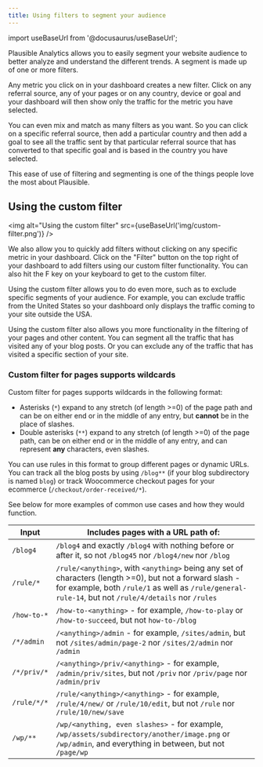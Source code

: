 ```yaml
---
title: Using filters to segment your audience
---
```


import useBaseUrl from '@docusaurus/useBaseUrl';

Plausible Analytics allows you to easily segment your website audience to better analyze and understand the different trends. A segment is made up of one or more filters. 

Any metric you click on in your dashboard creates a new filter. Click on any referral source, any of your pages or on any country, device or goal and your dashboard will then show only the traffic for the metric you have selected.

You can even mix and match as many filters as you want. So you can click on a specific referral source, then add a particular country and then add a goal to see all the traffic sent by that particular referral source that has converted to that specific goal and is based in the country you have selected.

This ease of use of filtering and segmenting is one of the things people love the most about Plausible.

## Using the custom filter 

<img alt="Using the custom filter" src={useBaseUrl('img/custom-filter.png')} />

We also allow you to quickly add filters without clicking on any specific metric in your dashboard. Click on the "Filter" button on the top right of your dashboard to add filters using our custom filter functionality. You can also hit the F key on your keyboard to get to the custom filter.

Using the custom filter allows you to do even more, such as to exclude specific segments of your audience. For example, you can exclude traffic from the United States so your dashboard only displays the traffic coming to your site outside the USA.

Using the custom filter also allows you more functionality in the filtering of your pages and other content. You can segment all the traffic that has visited any of your blog posts. Or you can exclude any of the traffic that has visited a specific section of your site.

### Custom filter for pages supports wildcards

Custom filter for pages supports wildcards in the following format:

- Asterisks (`*`) expand to any stretch (of length >=0) of the page path and can be on either end or in the middle of any entry, but **cannot** be in the place of slashes.
- Double asterisks (`**`) expand to any stretch (of length >=0) of the page path, can be on either end or in the middle of any entry, and can represent **any** characters, even slashes.

You can use rules in this format to group different pages or dynamic URLs. You can track all the blog posts by using `/blog**` (if your blog subdirectory is named `blog`) or track Woocommerce checkout pages for your ecommerce (`/checkout/order-received/*`). 

See below for more examples of common use cases and how they would function.

| Input | Includes pages with a URL path of: |
| ------------- | ------------- |
| `/blog4` | `/blog4` and exactly `/blog4` with nothing before or after it, so not `/blog45` nor `/blog4/new` nor `/blog` |
| `/rule/*` | `/rule/<anything>`, with `<anything>` being any set of characters (length >=0), but not a forward slash - for example, both `/rule/1` as well as `/rule/general-rule-14`, but not `/rule/4/details` nor `/rules` |
| `/how-to-*` | `/how-to-<anything>` - for example, `/how-to-play` or `/how-to-succeed`, but not `how-to-/blog` |
| `/*/admin` | `/<anything>/admin` - for example, `/sites/admin`, but not `/sites/admin/page-2` nor `/sites/2/admin` nor `/admin` |
| `/*/priv/*` | `/<anything>/priv/<anything>` - for example, `/admin/priv/sites`, but not `/priv` nor `/priv/page` nor `/admin/priv` |
| `/rule/*/*` | `/rule/<anything>/<anything>` - for example, `/rule/4/new/` or `/rule/10/edit`, but not `/rule` nor `/rule/10/new/save` |
| `/wp/**` | `/wp/<anything, even slashes>` - for example, `/wp/assets/subdirectory/another/image.png` or `/wp/admin`, and everything in between, but not `/page/wp`

<br />
